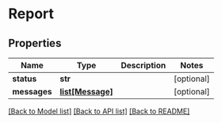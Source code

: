 # Report

## Properties
Name | Type | Description | Notes
------------ | ------------- | ------------- | -------------
**status** | **str** |  | [optional] 
**messages** | [**list[Message]**](Message.md) |  | [optional] 

[[Back to Model list]](../README.md#documentation-for-models) [[Back to API list]](../README.md#documentation-for-api-endpoints) [[Back to README]](../README.md)


